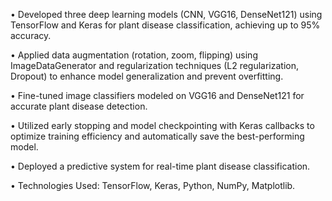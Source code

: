 • Developed three deep learning models (CNN, VGG16, DenseNet121) using TensorFlow and Keras for plant disease
classification, achieving up to 95% accuracy.

• Applied data augmentation (rotation, zoom, flipping) using ImageDataGenerator and regularization techniques (L2
regularization, Dropout) to enhance model generalization and prevent overfitting.

• Fine-tuned image classifiers modeled on VGG16 and DenseNet121 for accurate plant disease detection.

• Utilized early stopping and model checkpointing with Keras callbacks to optimize training efficiency and
automatically save the best-performing model.

• Deployed a predictive system for real-time plant disease classification.

• Technologies Used: TensorFlow, Keras, Python, NumPy, Matplotlib.
